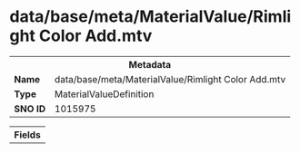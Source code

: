 <h1>data/base/meta/MaterialValue/Rimlight Color Add.mtv</h1><table><tr><th colspan="100%">Metadata</th></tr><tr><td><b>Name</b></td><td>data/base/meta/MaterialValue/Rimlight Color Add.mtv</td></tr><tr><td><b>Type</b></td><td>MaterialValueDefinition</td></tr><tr><td><b>SNO ID</b></td><td>1015975</td></tr></table>

<table><tr><th colspan="100%">Fields</th></tr></table>

